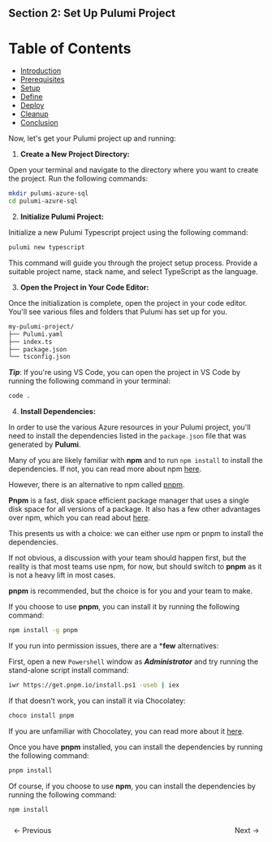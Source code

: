 ## Section 2: Set Up Pulumi Project


# Table of Contents

- [Introduction](https://bitquip.github.io/Azure-SQL/1_introduction)
- [Prerequisites](https://bitquip.github.io/Azure-SQL/2_prerequisites)
- [Setup](https://bitquip.github.io/Azure-SQL/3_setup)
- [Define](https://bitquip.github.io/Azure-SQL/4_define)
- [Deploy](https://bitquip.github.io/Azure-SQL/5_deploy)
- [Cleanup](https://bitquip.github.io/Azure-SQL/6_cleanup)
- [Conclusion](https://bitquip.github.io/Azure-SQL/7_conclusion)


Now, let's get your Pulumi project up and running:

1. **Create a New Project Directory:** 

Open your terminal and navigate to the directory where you want to create the project. Run the following commands:

```bash
mkdir pulumi-azure-sql
cd pulumi-azure-sql
```

2. **Initialize Pulumi Project:** 

Initialize a new Pulumi Typescript project using the following command:

```bash
pulumi new typescript
```

This command will guide you through the project setup process. Provide a suitable project name, stack name, and select TypeScript as the language.


3. **Open the Project in Your Code Editor:**

 Once the initialization is complete, open the project in your code editor. You'll see various files and folders that Pulumi has set up for you.

```bash
my-pulumi-project/
├── Pulumi.yaml
├── index.ts
├── package.json
└── tsconfig.json
```


***Tip***: If you're using VS Code, you can open the project in VS Code by running the following command in your terminal:

```bash
code .
```

4. **Install Dependencies:**

In order to use the various Azure resources in your Pulumi project, you'll need to install the dependencies listed in the `package.json` file that was generated by **Pulumi**.

Many of you are likely familiar with **npm** and to run `npm install` to install the dependencies. If not, you can read more about npm [here](https://docs.npmjs.com/about-npm/).

However, there is an alternative to npm called [pnpm](https://pnpm.js.org/en/). 

**Pnpm** is a fast, disk space efficient package manager that uses a single disk space for all versions of a package. 
It also has a few other advantages over npm, which you can read about [here](https://pnpm.js.org/en/motivation).

This presents us with a choice: we can either use npm or pnpm to install the dependencies.

If not obvious, a discussion with your team should happen first, but the reality is that most teams use npm, for now, but should switch to **pnpm** as it is not a heavy lift in most cases. 

**pnpm** is recommended, but the choice is for you and your team to make.

If you choose to use **pnpm**, you can install it by running the following command:

```bash
npm install -g pnpm
```

If you run into permission issues, there are a ***few** alternatives:

First, open a new `Powershell` window as ***Administrator*** and try running the stand-alone script install command:

```bash
iwr https://get.pnpm.io/install.ps1 -useb | iex
```

If that doesn't work, you can install it via Chocolatey:

```bash
choco install pnpm
```

If you are unfamiliar with Chocolatey, you can read more about it [here](https://chocolatey.org/).

Once you have **pnpm** installed, you can install the dependencies by running the following command:

```bash
pnpm install
```
Of course, if you choose to use **npm**, you can install the dependencies by running the following command:

```bash 
npm install
```


<div style="display: flex; justify-content: space-between; align-items: center;">
    <a href="https://bitquip.github.io/Azure-SQL/2_prerequisites" style="margin: 10px; text-decoration: none;">← Previous</a>
    <a href="https://bitquip.github.io/Azure-SQL/4_define" style="margin: 10px; text-decoration: none;">Next →</a>
</div>
